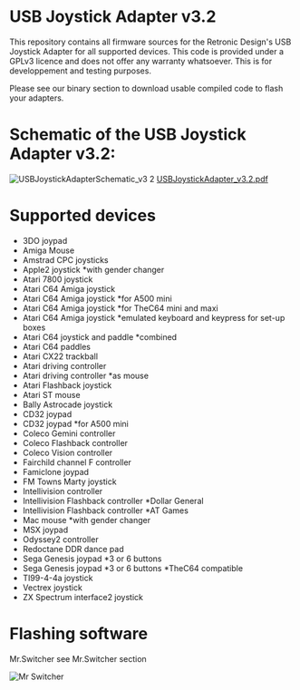 # USB Joystick Adapter v3.2
This repository contains all firmware sources for the Retronic Design's USB Joystick Adapter for all supported devices. This code is provided under a GPLv3 licence and does not offer any warranty whatsoever. This is for developpement and testing purposes.

Please see our binary section to download usable compiled code to flash your adapters.

# Schematic of the USB Joystick Adapter v3.2:
![USBJoystickAdapterSchematic_v3 2](https://user-images.githubusercontent.com/18539931/209212455-df1dc9a4-5eb0-40f1-a42c-67fb9a5d5afb.png)
[USBJoystickAdapter_v3.2.pdf](https://github.com/retronicdesign/USBJoystickAdapter_v3.2/files/10289845/USBJoystickAdapter_v3.0.pdf)

# Supported devices
- 3DO joypad
- Amiga Mouse
- Amstrad CPC joysticks
- Apple2 joystick *with gender changer
- Atari 7800 joystick
- Atari C64 Amiga joystick
- Atari C64 Amiga joystick *for A500 mini
- Atari C64 Amiga joystick *for TheC64 mini and maxi
- Atari C64 Amiga joystick *emulated keyboard and keypress for set-up boxes
- Atari C64 joystick and paddle *combined
- Atari C64 paddles
- Atari CX22 trackball
- Atari driving controller
- Atari driving controller *as mouse
- Atari Flashback joystick
- Atari ST mouse
- Bally Astrocade joystick
- CD32 joypad
- CD32 joypad *for A500 mini
- Coleco Gemini controller
- Coleco Flashback controller
- Coleco Vision controller
- Fairchild channel F controller
- Famiclone joypad
- FM Towns Marty joystick
- Intellivision controller
- Intellivision Flashback controller *Dollar General
- Intellivision Flashback controller *AT Games
- Mac mouse *with gender changer
- MSX joypad
- Odyssey2 controller
- Redoctane DDR dance pad
- Sega Genesis joypad *3 or 6 buttons
- Sega Genesis joypad *3 or 6 buttons *TheC64 compatible
- TI99-4-4a joystick
- Vectrex joystick
- ZX Spectrum interface2 joystick

# Flashing software
Mr.Switcher see Mr.Switcher section

![Mr Switcher](https://user-images.githubusercontent.com/18539931/209214649-65bd6397-d0e9-4c7b-8d2b-489b6db2d548.jpg)

